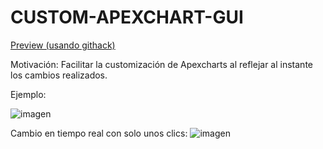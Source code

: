 # CUSTOM-APEXCHART-GUI

[Preview (usando githack)](https://raw.githack.com/csgutierm/CUSTOM-APEXCHART-GUI/main/barVSdonut.html)

Motivación: Facilitar la customización de Apexcharts al reflejar al instante los cambios realizados.

Ejemplo:

![imagen](https://github.com/csgutierm/CUSTOM-APEXCHART-GUI/assets/90303345/6402ac45-f78d-4adc-9077-1fe992ed6c88)


Cambio en tiempo real con solo unos clics:
![imagen](https://github.com/csgutierm/CUSTOM-APEXCHART-GUI/assets/90303345/4497da85-576c-4708-a193-ebb0ca5d2711)


